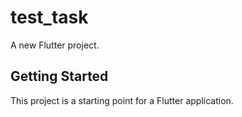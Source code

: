# test_task

A new Flutter project.

## Getting Started

This project is a starting point for a Flutter application.


